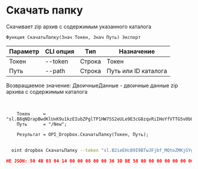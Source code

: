 ﻿---
sidebar_position: 12
---

# Скачать папку
 Скачивает zip архив с содержимым указанного каталога



`Функция СкачатьПапку(Знач Токен, Знач Путь) Экспорт`

  | Параметр | CLI опция | Тип | Назначение |
  |-|-|-|-|
  | Токен | --token | Строка | Токен |
  | Путь | --path | Строка | Путь или ID каталога |

  
  Возвращаемое значение:   ДвоичныеДанные - двоичные данные zip архива с содержимым каталога

<br/>




```bsl title="Пример кода"
    Токен     = "sl.B8qNQrapBwdKlUxK9u1kzEIubZPglTP1HW7SS2eULe9E3cG8zqvRiIHoYfVTTG5v0bUTVYp7dX...";
    Путь      = "/New";

    Результат = OPI_Dropbox.СкачатьПапку(Токен, Путь);
```



```sh title="Пример команды CLI"
    
  oint dropbox СкачатьПапку --token "sl.B2ieEHcB9I9BTwJFjbf_MQtoZMKjGYgkpBqzQkvBfuSz41Qpy5r3d7a4ax22I5ILWhd9KLbN5L..." --path %path%

```

```json title="Результат"
НЕ JSON: 50 4B 03 04 14 00 00 08 00 00 36 3D BE 58 00 00 00 00 00 00 00 00 00 00 00 00 04 00 09 00 4E 65 77 2F 55 54 05 00 01 B9 2D 58 66 50 4B 03 04 14 00 08 08 00 00 4F 87 AF 58 00 00 00 00 00 00 00…
```

